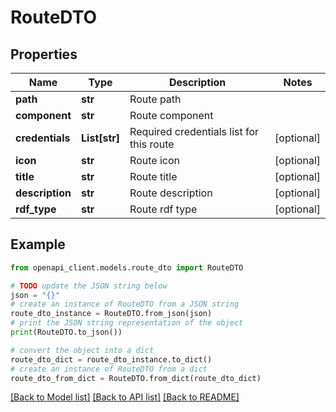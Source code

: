 # RouteDTO


## Properties

Name | Type | Description | Notes
------------ | ------------- | ------------- | -------------
**path** | **str** | Route path | 
**component** | **str** | Route component | 
**credentials** | **List[str]** | Required credentials list for this route | [optional] 
**icon** | **str** | Route icon | [optional] 
**title** | **str** | Route title | [optional] 
**description** | **str** | Route description | [optional] 
**rdf_type** | **str** | Route rdf type | [optional] 

## Example

```python
from openapi_client.models.route_dto import RouteDTO

# TODO update the JSON string below
json = "{}"
# create an instance of RouteDTO from a JSON string
route_dto_instance = RouteDTO.from_json(json)
# print the JSON string representation of the object
print(RouteDTO.to_json())

# convert the object into a dict
route_dto_dict = route_dto_instance.to_dict()
# create an instance of RouteDTO from a dict
route_dto_from_dict = RouteDTO.from_dict(route_dto_dict)
```
[[Back to Model list]](../README.md#documentation-for-models) [[Back to API list]](../README.md#documentation-for-api-endpoints) [[Back to README]](../README.md)


